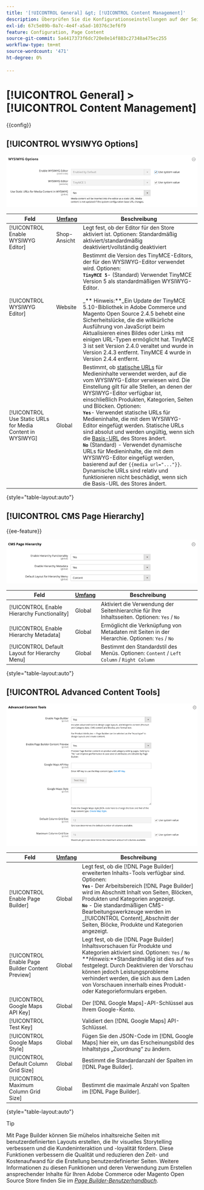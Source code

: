 ```yaml
---
title: '[!UICONTROL General] &gt; [!UICONTROL Content Management]'
description: Überprüfen Sie die Konfigurationseinstellungen auf der Seite [!UICONTROL General] &gt; [!UICONTROL Content Management] des Commerce Admin-Bereichs.
exl-id: 67c5e89b-0a7c-4e4f-a5ad-10376c3ef6f9
feature: Configuration, Page Content
source-git-commit: 5a4417373f6dc720e8e14f883c27348a475ec255
workflow-type: tm+mt
source-wordcount: '471'
ht-degree: 0%

---
```


# [!UICONTROL General] > [!UICONTROL Content Management]

{{config}}

## [!UICONTROL WYSIWYG Options]

![WYSIWYG-Optionen](./assets/content-management-wysiwyg-options.png)<!-- zoom -->

<!-- [WYSIWYG Options](https://experienceleague.adobe.com/en/docs/commerce-admin/content-design/wysiwyg/editor) -->

| Feld | [Umfang](../../getting-started/websites-stores-views.md#scope-settings) | Beschreibung |
|--- |--- |--- |
| [!UICONTROL Enable WYSIWYG Editor] | Shop-Ansicht | Legt fest, ob der Editor für den Store aktiviert ist. Optionen: Standardmäßig aktiviert/standardmäßig deaktiviert/vollständig deaktiviert |
| [!UICONTROL WYSIWYG Editor] | Website | Bestimmt die Version des TinyMCE-Editors, der für den WYSIWYG-Editor verwendet wird. Optionen: <br/>**`TinyMCE 5`**- (Standard) Verwendet TinyMCE Version 5 als standardmäßigen WYSIWYG-Editor.<br><br>_** Hinweis:**_Ein Update der TinyMCE 5.10-Bibliothek in Adobe Commerce und Magento Open Source 2.4.5 behebt eine Sicherheitslücke, die die willkürliche Ausführung von JavaScript beim Aktualisieren eines Bildes oder Links mit einigen URL-Typen ermöglicht hat. TinyMCE 3 ist seit Version 2.4.0 veraltet und wurde in Version 2.4.3 entfernt. TinyMCE 4 wurde in Version 2.4.4 entfernt. |
| [!UICONTROL Use Static URLs for Media Content in WYSIWYG] | Global | Bestimmt, ob [statische URLs](../../content-design/catalog-urls-dynamic-media.md) für Medieninhalte verwendet werden, auf die vom WYSIWYG-Editor verwiesen wird. Die Einstellung gilt für alle Stellen, an denen der WYSIWYG-Editor verfügbar ist, einschließlich Produkten, Kategorien, Seiten und Blöcken. Optionen: <br/>**`Yes`**- Verwendet statische URLs für Medieninhalte, die mit dem WYSIWYG-Editor eingefügt werden. Statische URLs sind absolut und werden ungültig, wenn sich die [Basis-URL](../../stores-purchase/store-urls.md) des Stores ändert.<br/>**`No`** (Standard) - Verwendet dynamische URLs für Medieninhalte, die mit dem WYSIWYG-Editor eingefügt werden, basierend auf der `{{media url="..."}}`. Dynamische URLs sind relativ und funktionieren nicht beschädigt, wenn sich die Basis-URL des Stores ändert. |

{style="table-layout:auto"}

## [!UICONTROL CMS Page Hierarchy]

{{ee-feature}}

![CMS-Seitenhierarchie](./assets/content-management-cms-page-hierarchy.png)<!-- zoom -->

<!--[CMS Page Hierarchy](https://experienceleague.adobe.com/en/docs/commerce-admin/content-design/elements/pages/page-hierarchy) -->

| Feld | [Umfang](../../getting-started/websites-stores-views.md#scope-settings) | Beschreibung |
|--- |--- |--- |
| [!UICONTROL Enable Hierarchy Functionality] | Global | Aktiviert die Verwendung der Seitenhierarchie für Ihre Inhaltsseiten. Optionen: `Yes` / `No` |
| [!UICONTROL Enable Hierarchy Metadata] | Global | Ermöglicht die Verknüpfung von Metadaten mit Seiten in der Hierarchie. Optionen: `Yes` / `No` |
| [!UICONTROL Default Layout for Hierarchy Menu] | Global | Bestimmt den Standardstil des Menüs. Optionen: `Content` / `Left Column` / `Right Column` |

{style="table-layout:auto"}

## [!UICONTROL Advanced Content Tools]

![Erweiterte Inhalts-Tools](./assets/content-management-advanced-content-tools.png)<!-- zoom -->

<!-- [Advanced Content Tools](https://experienceleague.adobe.com/en/docs/commerce-admin/page-builder/walkthrough/3-catalog-content) -->

| Feld | [Umfang](../../getting-started/websites-stores-views.md#scope-settings) | Beschreibung |
|--- |--- |--- |
| [!UICONTROL Enable Page Builder] | Global | Legt fest, ob die [!DNL Page Builder] erweiterten Inhalts-Tools verfügbar sind. Optionen: <br/>**`Yes`**- Der Arbeitsbereich [!DNL Page Builder] wird im Abschnitt Inhalt von Seiten, Blöcken, Produkten und Kategorien angezeigt.<br/>**`No`** - Die standardmäßigen CMS-Bearbeitungswerkzeuge werden im _[!UICONTROL Content]_Abschnitt der Seiten, Blöcke, Produkte und Kategorien angezeigt. |
| [!UICONTROL Enable Page Builder Content Preview] | Global | Legt fest, ob die [!DNL Page Builder] Inhaltsvorschauen für Produkte und Kategorien aktiviert sind. Optionen: `Yes` / `No` <br/>**_Hinweis:_**Standardmäßig ist dies auf `Yes` festgelegt. Durch Deaktivieren der Vorschau können jedoch Leistungsprobleme verhindert werden, die sich aus dem Laden von Vorschauen innerhalb eines Produkt- oder Kategorieformulars ergeben. |
| [!UICONTROL Google Maps API Key] | Global | Der [!DNL Google Maps]-API-Schlüssel aus Ihrem Google-Konto. |
| [!UICONTROL Test Key] |  | Validiert den [!DNL Google Maps] API-Schlüssel. |
| [!UICONTROL Google Maps Style] | Global | Fügen Sie den JSON-Code im [!DNL Google Maps] hier ein, um das Erscheinungsbild des Inhaltstyps „Zuordnung“ zu ändern. |
| [!UICONTROL Default Column Grid Size] | Global | Bestimmt die Standardanzahl der Spalten im [!DNL Page Builder]. |
| [!UICONTROL Maximum Column Grid Size] | Global | Bestimmt die maximale Anzahl von Spalten im [!DNL Page Builder]. |

{style="table-layout:auto"}

>[!TIP]
>
>Mit Page Builder können Sie mühelos inhaltsreiche Seiten mit benutzerdefinierten Layouts erstellen, die Ihr visuelles Storytelling verbessern und die Kundeninteraktion und -loyalität fördern. Diese Funktionen verbessern die Qualität und reduzieren den Zeit- und Kostenaufwand für die Erstellung benutzerdefinierter Seiten. Weitere Informationen zu diesen Funktionen und deren Verwendung zum Erstellen ansprechender Inhalte für Ihren Adobe Commerce oder Magento Open Source Store finden Sie im [_Page Builder-Benutzerhandbuch_](../../page-builder/guide-overview.md).
